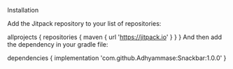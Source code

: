 Installation


Add the Jitpack repository to your list of repositories:

allprojects {
    repositories {
        maven { url 'https://jitpack.io' }
    }
}
And then add the dependency in your gradle file:

dependencies {
  implementation 'com.github.Adhyammase:Snackbar:1.0.0'
}
